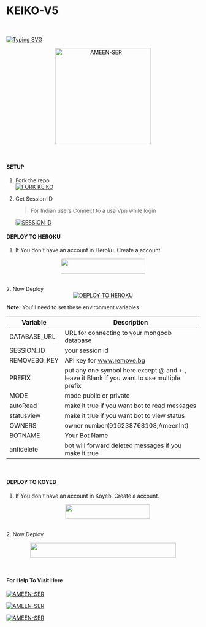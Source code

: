 # KEIKO-V5
</br>

<a href="https://git.io/typing-svg"><img src="https://readme-typing-svg.demolab.com?font=bold&size=55&pause=1000&color=red&center=true&width=910&height=100&lines=I'M+KEIKO-V5;MULTI+FUNCTIONAL;WHATSAPP+BOT;MADE+WITH+LOVE🦋;CODED+BY+AMEEN-XNT" alt="Typing SVG" /></a>
  
<p align="center">  
  <a href="https://wa.me/+916238768108?text=HEY+VRO+BIG+FAN+VRO😝">
    <img alt=AMEEN-SER height="250" src="https://github.com/AmeenRepo/KEIKO-V5/blob/main/AMEEN-SER/KEIKO55.png" width="250">
   
</a> 

</p>

</br>

#### SETUP

1. Fork the repo
    <br>
<a href='https://github.com/AmeenRepo/KEIKO-V5/fork' target="_blank"><img alt='FORK KEIKO' src='https://img.shields.io/badge/Fork Repo-100000?style=for-the-badge&logo=scan&logoColor=white&labelColor=black&color=black'/></a>



2. Get Session ID
   <br>
   > For Indian users Connect to a usa Vpn while login
    
     <a href='https://ameenintv5.onrender.com/code' target="_blank"><img alt='SESSION ID' src='https://img.shields.io/badge/Session_id-100000?style=for-the-badge&logo=scan&logoColor=white&labelColor=black&color=black'/></a>

#### DEPLOY TO HEROKU

1. If You don't have an account in Heroku. Create a account.
    <br>
<p align="center"><a href="https://signup.heroku.com"> <img src="https://img.shields.io/badge/heroku%20Account-blue?style=for-the-badge&logo=heroku" width="220" height="38.45"/></a></p>
<br>
2. Now Deploy
   <br>
 <div align="center">
  <a href="https://heroku.com/deploy?template=https://github.com/AmeenRepo/KEIKO-V5">
    <img src="https://www.herokucdn.com/deploy/button.svg" alt="DEPLOY TO HEROKU">
  </a>
</div>

**Note:** You'll need to set these environment variables 

| Variable | Description 
|---|---|
| DATABASE_URL | URL for connecting to your mongodb database | 
| SESSION_ID | your session id | 
| REMOVEBG_KEY | API key for www.remove.bg | 
| PREFIX | put any one symbol here except @ and + , leave it Blank if you want to use multiple prefix |
| MODE | mode public or private |
| autoRead | make it true if you want bot to read messages |
| statusview | make it true if you want bot to view status | 
| OWNERS | owner number(916238768108;AmeenInt) | 
| BOTNAME | Your Bot Name | 
| antidelete | bot will forward deleted messages if you make it true | 

</div>
<br>

#### DEPLOY TO KOYEB

1. If You don't have an account in Koyeb. Create a account.
    <br>
    <p align="center"><a href="https://app.koyeb.com"> <img src="https://img.shields.io/badge/koyeb%20Account-blue?style=for-the-badge&logo=koyeb" width="220" height="38.45"/></a></p>
<br>
2. Now Deploy
 <br>
  <p align="center"><a href="https://app.koyeb.com/services/deploy/?type=git&repository=https%3A%2F%2Fgithub.com%2FAmeenRepo%2FKEIKO-V5&branch=main&name=keikov5&builder=dockerfile&args=npm&args=start&ports=8000%3Bhttp%3B%2F&env%5BSESSION_ID%5D=your_session"> <img src="https://www.koyeb.com/static/images/deploy/button.svg" width="380" height="38.45"/></a></p>
  <br>
  
#### For Help To Visit Here

<a href='https://instagram.com/mr.z_ninja' target="_blank"><img alt='AMEEN-SER' src='https://img.shields.io/badge/-AMEEN_INT-white?style=for-the-badge&logo=instagram&logoColor=pink'/></a>
<br>

<a href='https://wa.me/916238768108?text=Hey🌠!+Want+Help' target="_blank"><img alt='AMEEN-SER' src='https://img.shields.io/badge/-AMEEN_INT-white?style=for-the-badge&logo=whatsapp&logoColor=green'/></a>
<br>

<a href='https://github.com/AmeenRepo' target="_blank"><img alt='AMEEN-SER' src='https://img.shields.io/badge/-AMEEN_INT-white?style=for-the-badge&logo=github&logoColor=black'/></a>
<br>
